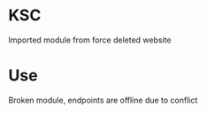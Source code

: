 # KSC
Imported module from force deleted website

# Use
Broken module, endpoints are offline due to conflict
